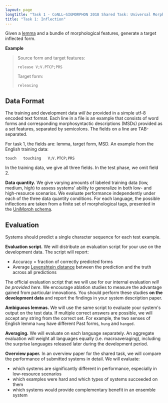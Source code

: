```yaml
---
layout: page
longtitle: "Task 1 - CoNLL–SIGMORPHON 2018 Shared Task: Universal Morphological Reinflection"
title: "Task 1: Inflection"
---
```


Given a [lemma](https://en.wikipedia.org/wiki/Lemma_(morphology)) and a bundle of morphological features, generate a target inflected form.

**Example**

> Source form and target features:
> 
> `release V;V.PTCP;PRS`
> 
> Target form:
> 
> `releasing`

## Data Format


The training and development data *will be* provided in a simple utf-8 encoded text format. Each line in a file is an example that consists of word forms and corresponding morphosyntactic descriptions (MSDs) provided as a set features, separated by semicolons. The fields on a line are TAB-separated.

For task 1, the fields are: lemma, target form, MSD. An example from the English training data:

```
touch   touching   V;V.PTCP;PRS
```

In the training data, we give all three fields. In the test phase, we omit field 2.

**Data quantity.** We give varying amounts of labeled training data (low, medium, high) to assess systems' ability to generalize in both low- and high-resource scenarios. We evaluate performance independently under each of the three data quantity conditions. For each language, the possible inflections are taken from a finite set of morphological tags, presented in the [UniMorph schema](https://unimorph.github.io).

## Evaluation

Systems should predict a single character sequence for each test example.

**Evaluation script.** We will distribute an evaluation script for your use on the development data. The script will report:

* Accuracy = fraction of correctly predicted forms
* Average [Levenshtein distance](https://en.wikipedia.org/wiki/Levenshtein_distance) between the prediction and the truth across all predictions

The official evaluation script that we will use for our internal evaluation *will be provided here*. We encourage ablation studies to measure the advantage gained from particular innovations. You should perform these studies **on the development data** and report the findings in your system description paper.

**Ambiguous lemmas.** We will use the same script to evaluate your system's output on the test data. If multiple correct answers are possible, we will accept any string from the correct set. For example, the two senses of English lemma `hang` have different Past forms, `hung` and `hanged`. 

**Averaging.** We will evaluate on each language separately. An aggregate evaluation will weight all languages equally (i.e. macroaveraging), including the surprise languages released later during the development period.

**Overview paper.** In an overview paper for the shared task, we will compare the performance of submitted systems in detail. We will evaluate:

* which systems are significantly different in performance, especially in low-resource scenarios
* which examples were hard and which types of systems succeeded on them
* which systems would provide complementary benefit in an ensemble system
